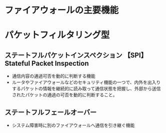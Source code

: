# ファイアウォールの主要機能

# パケットフィルタリング型

## ステートフルパケットインスペクション 【SPI】 Stateful Packet Inspection
- 通信内容の通過可否を動的に判断する機能
- ルータやファイアウォールなどのセキュリティ機能の一つで、内外を出入りするパケットの情報を継続的に読み取って通信状態を把握し、外部から送信されたパケットの通過の可否を動的に判断すること。




## ステートフルフェールオーバー
- システム障害時に別のファイアウォールへ通信を引き継ぐ機能

